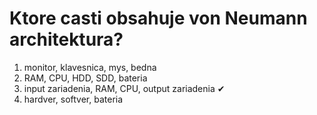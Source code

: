 # Ktore casti obsahuje von Neumann architektura?

1. monitor, klavesnica, mys, bedna
2. RAM, CPU, HDD, SDD, bateria 
3. input zariadenia, RAM, CPU, output zariadenia ✔
4. hardver, softver, bateria
